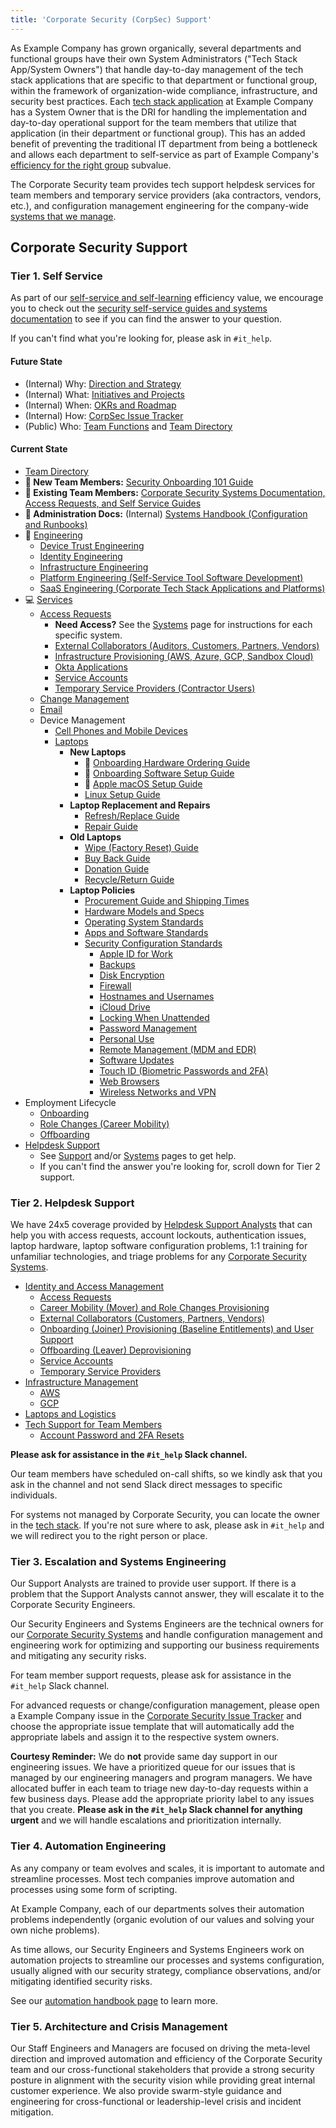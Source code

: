 ```yaml
---
title: 'Corporate Security (CorpSec) Support'
---
```


As Example Company has grown organically, several departments and functional groups have their own System Administrators ("Tech Stack App/System Owners") that handle day-to-day management of the tech stack applications that are specific to that department or functional group, within the framework of organization-wide compliance, infrastructure, and security best practices. Each [tech stack application](/handbook/business-technology/tech-stack-applications/) at Example Company has a System Owner that is the DRI for handling the implementation and day-to-day operational support for the team members that utilize that application (in their department or functional group). This has an added benefit of preventing the traditional IT department from being a bottleneck and allows each department to self-service as part of Example Company's [efficiency for the right group](/handbook/values/#efficiency-for-the-right-group) subvalue.

The Corporate Security team provides tech support helpdesk services for team members and temporary service providers (aka contractors, vendors, etc.), and configuration management engineering for the company-wide [systems that we manage](/handbook/security/corporate/systems).

## Corporate Security Support

### Tier 1. Self Service

As part of our [self-service and self-learning](/handbook/values/#self-service-and-self-learning) efficiency value, we encourage you to check out the [security self-service guides and systems documentation](/handbook/security/corporate/systems) to see if you can find the answer to your question.

If you can't find what you're looking for, please ask in `#it_help`.

#### Future State

- (Internal) Why: [Direction and Strategy](https://internal.example_company.com/handbook/security/corporate/direction)
- (Internal) What: [Initiatives and Projects](https://internal.example_company.com/handbook/security/corporate/projects)
- (Internal) When: [OKRs and Roadmap](https://internal.example_company.com/handbook/security/corporate/roadmap)
- (Internal) How: [CorpSec Issue Tracker](https://example_company.com/example_company-com/gl-security/corp/issue-tracker/-/issues)
- (Public) Who: [Team Functions](/handbook/security/corporate/#team-functions) and [Team Directory](/handbook/security/corporate/#team-directory)

#### Current State

- [Team Directory](/handbook/security/corporate/#team-directory)
- **👀 New Team Members:** [Security Onboarding 101 Guide](/handbook/security/corporate/support/onboarding)
- **👀 Existing Team Members:** [Corporate Security Systems Documentation, Access Requests, and Self Service Guides](/handbook/security/corporate/systems)
- **👷 Administration Docs:** (Internal) [Systems Handbook (Configuration and Runbooks)](https://handbook.example_company.systems)
- 👷 [Engineering](/handbook/security/corporate/engineering)
  - [Device Trust Engineering](/handbook/security/corporate/engineering/device-trust)
  - [Identity Engineering](/handbook/security/corporate/engineering/identity)
  - [Infrastructure Engineering](/handbook/security/corporate/engineering/infrastructure)
  - [Platform Engineering (Self-Service Tool Software Development)](/handbook/security/corporate/engineering/platform)
  - [SaaS Engineering (Corporate Tech Stack Applications and Platforms)](/handbook/security/corporate/saas/)
- 💻 [Services](/handbook/security/corporate/services)
  - [Access Requests](/handbook/security/corporate/services/access-requests)
    - **Need Access?** See the [Systems](/handbook/security/corporate/sysetms) page for instructions for each specific system.
    - [External Collaborators (Auditors, Customers, Partners, Vendors)](/handbook/security/corporate/services/external-collaborators)
    - [Infrastructure Provisioning (AWS, Azure, GCP, Sandbox Cloud)](/handbook/security/corporate/services/infrastructure)
    - [Okta Applications](/handbook/security/corporate/systems/okta/ar)
    - [Service Accounts](/handbook/security/corporate/services/service-accounts)
    - [Temporary Service Providers (Contractor Users)](/handbook/security/corporate/services/temporary-users)
  - [Change Management](/handbook/security/corporate/services/change-management)
  - [Email](/handbook/security/corporate/services/email)
  - Device Management
    - [Cell Phones and Mobile Devices](/handbook/security/corporate/services/phones)
    - [Laptops](/handbook/security/corporate/services/laptops)
      - **New Laptops**
        - 👀 [Onboarding Hardware Ordering Guide](/handbook/security/corporate/services/laptops/onboarding)
        - 👀 [Onboarding Software Setup Guide](/handbook/security/corporate/support/onboarding)
        - 👀 [Apple macOS Setup Guide](/handbook/security/corporate/systems/macos/guides/setup)
        - [Linux Setup Guide](/handbook/security/corporate/systems/linux)
      - **Laptop Replacement and Repairs**
        - [Refresh/Replace Guide](/handbook/security/corporate/services/laptops/refresh)
        - [Repair Guide](/handbook/security/corporate/services/laptops/)
      - **Old Laptops**
        - [Wipe (Factory Reset) Guide](/handbook/security/corporate/services/laptops/wipe)
        - [Buy Back Guide](/handbook/security/corporate/services/laptops/buy-back)
        - [Donation Guide](/handbook/security/corporate/services/laptops/donation)
        - [Recycle/Return Guide](/handbook/security/corporate/services/laptops/recycle)
      - **Laptop Policies**
        - [Procurement Guide and Shipping Times](/handbook/security/corporate/services/laptops/procurement)
        - [Hardware Models and Specs](/handbook/security/corporate/services/laptops/hardware)
        - [Operating System Standards](/handbook/security/corporate/services/laptops/os)
        - [Apps and Software Standards](/handbook/security/corporate/services/laptops/software)
        - [Security Configuration Standards](/handbook/security/corporate/services/laptops/security)
          - [Apple ID for Work](/handbook/security/corporate/services/laptops/security/appleid)
          - [Backups](/handbook/security/corporate/services/laptops/security/backups)
          - [Disk Encryption](/handbook/security/corporate/services/laptops/security/encryption)
          - [Firewall](/handbook/security/corporate/services/laptops/security/firewall)
          - [Hostnames and Usernames](/handbook/security/corporate/services/laptops/security/names)
          - [iCloud Drive](/handbook/security/corporate/services/laptops/security/icloud)
          - [Locking When Unattended](/handbook/security/corporate/services/laptops/security/unattended)
          - [Password Management](/handbook/security/corporate/services/laptops/security/passwords)
          - [Personal Use](/handbook/security/corporate/services/laptops/security/personal)
          - [Remote Management (MDM and EDR)](/handbook/security/corporate/services/laptops/security/management)
          - [Software Updates](/handbook/security/corporate/services/laptops/security/updates)
          - [Touch ID (Biometric Passwords and 2FA)](/handbook/security/corporate/services/laptops/security/touchid)
          - [Web Browsers](/handbook/security/corporate/services/laptops/security/browsers)
          - [Wireless Networks and VPN](/handbook/security/corporate/services/laptops/security/networks)
- Employment Lifecycle
  - [Onboarding](/handbook/security/corporate/services/onboarding)
  - [Role Changes (Career Mobility)](/handbook/security/corporate/services/role-changes)
  - [Offboarding](/handbook/security/corporate/services/offboarding)
- [Helpdesk Support](/handbook/security/corporate/services/helpdesk)
  - See [Support](/handbook/security/corporate/support) and/or [Systems](/handbook/security/corporate/systems) pages to get help.
  - If you can't find the answer you're looking for, scroll down for Tier 2 support.

### Tier 2. Helpdesk Support

We have 24x5 coverage provided by [Helpdesk Support Analysts](/handbook/security/corporate/services/helpdesk) that can help you with access requests, account lockouts, authentication issues, laptop hardware, laptop software configuration problems, 1:1 training for unfamiliar technologies, and triage problems for any [Corporate Security Systems](/handbook/security/corporate/systems).

- [Identity and Access Management](/handbook/security/corporate/services/identity)
  - [Access Requests](/handbook/security/corporate/services/access-requests)
  - [Career Mobility (Mover) and Role Changes Provisioning](/handbook/security/corporate/services/role-changes)
  - [External Collaborators (Customers, Partners, Vendors)](/handbook/security/corporate/services/external-collaborators)
  - [Onboarding (Joiner) Provisioning (Baseline Entitlements) and User Support](/handbook/security/corporate/services/onboarding)
  - [Offboarding (Leaver) Deprovisioning](/handbook/security/corporate/services/offboarding)
  - [Service Accounts](/handbook/security/corporate/services/service-accounts)
  - [Temporary Service Providers](/handbook/security/corporate/services/temporary-service-providers)
- [Infrastructure Management](/handbook/security/corporate/services/infrastructure)
  - [AWS](/handbook/security/corporate/systems/aws)
  - [GCP](/handbook/security/corporate/systems/gcp)
- [Laptops and Logistics](/handbook/security/corporate/services/laptops)
- [Tech Support for Team Members](/handbook/security/corporate/services/support)
  - [Account Password and 2FA Resets](/handbook/security/corporate/support/reset)

**Please ask for assistance in the `#it_help` Slack channel.**

Our team members have scheduled on-call shifts, so we kindly ask that you ask in the channel and not send Slack direct messages to specific individuals.

For systems not managed by Corporate Security, you can locate the owner in the [tech stack](https://example_company.com/example_company-com/www-example_company-com/-/blob/master/data/tech_stack.yml). If you're not sure where to ask, please ask in `#it_help` and we will redirect you to the right person or place.

### Tier 3. Escalation and Systems Engineering

Our Support Analysts are trained to provide user support. If there is a problem that the Support Analysts cannot answer, they will escalate it to the Corporate Security Engineers.

Our Security Engineers and Systems Engineers are the technical owners for our [Corporate Security Systems](/handbook/security/corporate/systems) and handle configuration management and engineering work for optimizing and supporting our business requirements and mitigating any security risks.

For team member support requests, please ask for assistance in the `#it_help` Slack channel.

For advanced requests or change/configuration management, please open a Example Company issue in the [Corporate Security Issue Tracker](https://example_company.com/example_company-com/gl-security/corp/issue-tracker/-/issues) and choose the appropriate issue template that will automatically add the appropriate labels and assign it to the respective system owners.

**Courtesy Reminder:** We do **not** provide same day support in our engineering issues. We have a prioritized queue for our issues that is managed by our engineering managers and program managers. We have allocated buffer in each team to triage new day-to-day requests within a few business days. Please add the appropriate priority label to any issues that you create. **Please ask in the `#it_help` Slack channel for anything urgent** and we will handle escalations and prioritization internally.

### Tier 4. Automation Engineering

As any company or team evolves and scales, it is important to automate and streamline processes. Most tech companies improve automation and processes using some form of scripting.

At Example Company, each of our departments solves their automation problems independently (organic evolution of our values and solving your own niche problems).

As time allows, our Security Engineers and Systems Engineers work on automation projects to streamline our processes and systems configuration, usually aligned with our security strategy, compliance observations, and/or mitigating identified security risks.

See our [automation handbook page](/handbook/security/corporate/automation) to learn more.

### Tier 5. Architecture and Crisis Management

Our Staff Engineers and Managers are focused on driving the meta-level direction and improved automation and efficiency of the Corporate Security team and our cross-functional stakeholders that provide a strong security posture in alignment with the security vision while providing great internal customer experience. We also provide swarm-style guidance and engineering for cross-functional or leadership-level crisis and incident mitigation.
